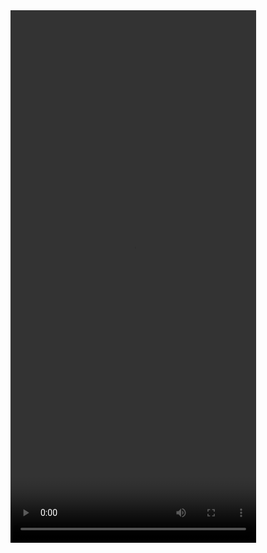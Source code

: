 <video width="393" height="852" controls>
  <source src"ios-17.0.1-iphone-14-pro.mp4" type="video/mp4">
</video>
